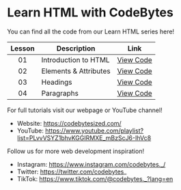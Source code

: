 # Learn HTML with CodeBytes
You can find all the code from our Learn HTML series here!

| Lesson | Description | Link
| :---: | ----- | --- |
| 01 | Introduction to HTML | [View Code](https://github.com/CodeBytes94/learn-html/blob/main/the-fundamentals/introduction-to-html/introduction-to-html.html)
| 02 | Elements & Attributes | [View Code](https://github.com/CodeBytes94/learn-html/blob/main/the-fundamentals/elements-attributes/elements-attributes.html)
| 03 | Headings | [View Code](https://github.com/CodeBytes94/learn-html/blob/main/the-fundamentals/headings/headings.html)
| 04 | Paragraphs | [View Code](https://github.com/CodeBytes94/learn-html/blob/main/the-fundamentals/paragraphs/paragraphs.html)

For full tutorials visit our webpage or YouTube channel!
- Website: https://codebytesized.com/
- YouTube: https://www.youtube.com/playlist?list=PLvvVSYZ1bhvKGGIRMXE_mBzScJ6-IhVc8

Follow us for more web development inspiration!
- Instagram: https://www.instagram.com/codebytes._/
- Twitter: https://twitter.com/codebytes_
- TikTok: https://www.tiktok.com/@codebytes._?lang=en
